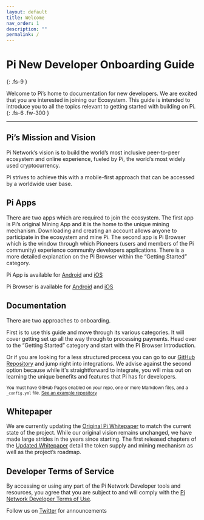 ```yaml
---
layout: default
title: Welcome
nav_order: 1
description: ""
permalink: /
---
```


# Pi New Developer Onboarding Guide
{: .fs-9 }

Welcome to Pi’s home to documentation for new developers. We are excited that you are interested in joining our Ecosystem. This guide is intended to introduce you to all the topics relevant to getting started with building on Pi.
{: .fs-6 .fw-300 }

---

## Pi’s Mission and Vision
Pi Network’s vision is to build the world’s most inclusive peer-to-peer ecosystem and online experience, fueled by Pi, the world’s most widely used cryptocurrency.

Pi strives to achieve this with a mobile-first approach that can be accessed by a worldwide user base. 


## Pi Apps
There are two apps which are required to join the ecosystem. The first app is Pi’s original Mining App and it is the home to the unique mining mechanism. Downloading and creating an account allows anyone to participate in the ecosystem and mine Pi. The second app is Pi Browser which is the window through which Pioneers (users and members of the Pi community) experience community developers applications. There is a more detailed explanation on the Pi Browser within the “Getting Started” category. 

Pi App is available for [Android](https://play.google.com/store/apps/details?id=com.blockchainvault) and [iOS](https://itunes.apple.com/us/app/pi-network/id1445472541)

Pi Browser is available for [Android](https://play.google.com/store/apps/details?id=pi.browser) and [iOS](https://apps.apple.com/us/app/pi-browser/id1560911608)


## Documentation

There are two approaches to onboarding. 

First is to use this guide and move through its various categories. It will cover getting set up all the way through to processing payments. Head over to the “Getting Started” category and start with the Pi Browser Introduction. 

Or if you are looking for a less structured process you can go to our [GitHub Repository](https://github.com/pi-apps/pi-platform-docs) and jump right into integrations. We advise against the second option because while it's straightforward to integrate, you will miss out on learning the unique benefits and features that Pi has for developers. 

<small>You must have GitHub Pages enabled on your repo, one or more Markdown files, and a `_config.yml` file. [See an example repository](https://github.com/pmarsceill/jtd-remote)</small>

## Whitepaper
We are currently updating the [Original Pi Whitepaper](https://minepi.com/white-paper) to match the current state of the project. While our original vision remains unchanged, we have made large strides in the years since starting. The first released chapters of the [Updated Whitepaper](https://medium.com/@pinetwork-official/pi-whitepaper-chapters-mainnet-token-model-mining-and-roadmap-19f4a6774e71) detail the token supply and mining mechanism as well as the project’s roadmap. 

## Developer Terms of Service 
By accessing or using any part of the Pi Network Developer tools and resources, you agree that you are subject to and will comply with the [Pi Network Developer Terms of Use](https://socialchain.app/developer_terms).


Follow us on [Twitter](https://twitter.com/PiCoreTeam) for announcements

